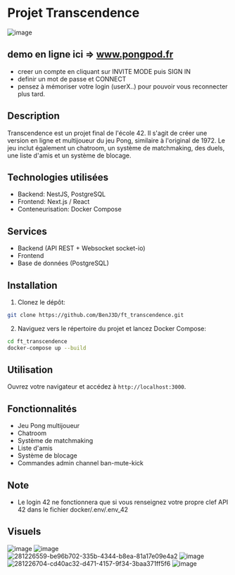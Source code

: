 # Projet Transcendence
![image](https://github.com/BenJ3D/ft_transcendence/assets/49345674/76945b29-d616-469b-b100-465541ffc134)

## demo en ligne ici => www.pongpod.fr 
- creer un compte en cliquant sur INVITE MODE puis SIGN IN
- definir un mot de passe et CONNECT
- pensez à mémoriser votre login (userX..) pour pouvoir vous reconnecter plus tard.

## Description

Transcendence est un projet final de l'école 42. Il s'agit de créer une version en ligne et multijoueur du jeu Pong, similaire à l'original de 1972. Le jeu inclut également un chatroom, un système de matchmaking, des duels, une liste d'amis et un système de blocage.

## Technologies utilisées

- Backend: NestJS, PostgreSQL
- Frontend: Next.js / React
- Conteneurisation: Docker Compose

## Services

- Backend (API REST + Websocket socket-io)
- Frontend
- Base de données (PostgreSQL)

## Installation

1. Clonez le dépôt:

```bash
git clone https://github.com/BenJ3D/ft_transcendence.git
```

2. Naviguez vers le répertoire du projet et lancez Docker Compose:

```bash
cd ft_transcendence
docker-compose up --build
```

## Utilisation

Ouvrez votre navigateur et accédez à `http://localhost:3000`.

## Fonctionnalités

- Jeu Pong multijoueur
- Chatroom
- Système de matchmaking
- Liste d'amis
- Système de blocage 
- Commandes admin channel ban-mute-kick

## Note

 - Le login 42 ne fonctionnera que si vous renseignez votre propre clef API 42 dans le fichier docker/.env/.env_42

## Visuels
![image](https://github.com/BenJ3D/ft_transcendence/assets/49345674/fc3a7bd0-d708-4c1d-96e9-f6bea2165814)
![image](https://github.com/BenJ3D/ft_transcendence/assets/49345674/71d1a214-87c8-4e2a-9f35-a1b94f4f3dfe)
![281226559-be96b702-335b-4344-b8ea-81a17e09e4a2](https://github.com/BenJ3D/ft_transcendence/assets/49345674/f7bd2206-90fd-458b-9851-4b34102483fa)
![image](https://github.com/BenJ3D/ft_transcendence/assets/49345674/d66f512b-3cfb-4612-9113-ab82747a1382)
![281226704-cd40ac32-d471-4157-9f34-3baa371ff5f6](https://github.com/BenJ3D/ft_transcendence/assets/49345674/7775b147-2e7b-4337-98bc-85f8b88b186d)
![image](https://github.com/BenJ3D/ft_transcendence/assets/49345674/73d85aac-9660-4a41-8826-d3af4a793c7b)



